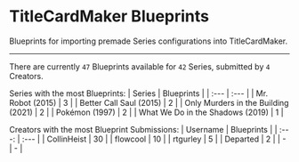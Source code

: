 # TitleCardMaker Blueprints

Blueprints for importing premade Series configurations into TitleCardMaker.

---

There are currently `47` Blueprints available for `42` Series, submitted by `4` Creators.

Series with the most Blueprints:
| Series | Blueprints |
| :--- | :--- |
| Mr. Robot (2015) | 3 |
| Better Call Saul (2015) | 2 |
| Only Murders in the Building (2021) | 2 |
| Pokémon (1997) | 2 |
| What We Do in the Shadows (2019) | 1 |

Creators with the most Blueprint Submissions:
| Username | Blueprints |
| :---: | :--- |
| CollinHeist | 30 |
| flowcool | 10 |
| rtgurley | 5 |
| Departed | 2 |
| - | - |

